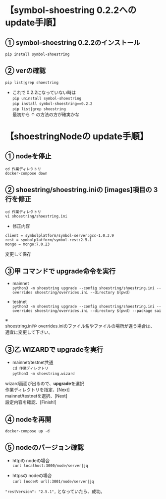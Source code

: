 # 【symbol-shoestring 0.2.2への update手順】
  
## ① symbol-shoestring 0.2.2のインストール  
`pip install symbol-shoestring`  
  
## ② verの確認  
`pip list|grep shoestring`  
  
- これで 0.2.2になっていない時は  
`pip uninstall symbol-shoestring`  
`pip install symbol-shoestring==0.2.2`  
`pip list|grep shoestring`  
最初から ↑ の方法の方が確実かな  
  
# 【shoestringNodeの update手順】  
## ① nodeを停止  
`cd 作業ディレクトリ`  
`docker-compose down`
  
## ② shoestring/shoestring.iniの [images]項目の 3行を修正  
`cd 作業ディレクトリ`  
`vi shoestring/shoestring.ini`  
  
- 修正内容  
```
client = symbolplatform/symbol-server:gcc-1.0.3.9
rest = symbolplatform/symbol-rest:2.5.1
mongo = mongo:7.0.23
```
  
変更して保存  
  
## ③甲 コマンドで upgrade命令を実行  
- mainnet  
`python3 -m shoestring upgrade --config shoestring/shoestring.ini --overrides shoestring/overrides.ini --directory $(pwd)`
  
- testnet  
`python3 -m shoestring upgrade --config shoestring/shoestring.ini --overrides shoestring/overrides.ini --directory $(pwd) --package sai`
  
  
※  
shoestring.iniや overrides.iniのファイル名やファイルの場所が違う場合は、  
適宜に変更して下さい。  
  
## ③乙 WIZARDで upgradeを実行  
- mainnet/testnet共通  
`cd 作業ディレクトリ`  
`python3 -m shoestring.wizard`  
  
wizard画面が出るので、**upgrade**を選択  
作業ディレクトリを指定、[Next]  
mainnet/testnetを選択、[Next]  
設定内容を確認、[Finish!]  
  
## ④ nodeを再開  
`docker-compose up -d`  
  
## ⑤ nodeのバージョン確認  
- httpの nodeの場合  
`curl localhost:3000/node/server|jq`

- httpsの nodeの場合    
`curl [nodeの url]:3001/node/server|jq`
  
`"restVersion": "2.5.1",` となっていたら、成功。
  
  
